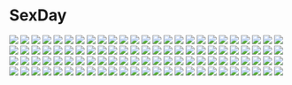 # SexDay
![](https://konachan.com/image/9d15b6e5913531431c38849677fde1c1/Konachan.com%20-%20131649%20hatsune_miku%20terun%20vocaloid.jpg)
![](https://konachan.com/jpeg/622cad695ad4717c3fc7cc08508bb7db/Konachan.com%20-%20188338%20boots%20hikage%20panties%20senran_kagura%20shuugetsu_karasu%20thighhighs%20underwear%20undressing.jpg)
![](https://konachan.com/image/0b3148847aa3f7cdfb70307b69acc34e/Konachan.com%20-%2040835%20aisaka_taiga%20close%20toradora.jpg)
![](https://konachan.com/jpeg/864b1ae057d9b0de354af5e495cf8dd5/Konachan.com%20-%20182758%20animal%20bird%20brown_hair%20clouds%20flowers%20instockee%20kagerou_project%20long_hair%20paper%20red_eyes%20scarf%20school_uniform%20skirt%20tateyama_ayano%20watermark.jpg)
![](https://konachan.com/image/371b45503675c2d7d63403c4d6883cfe/Konachan.com%20-%20220609%20bloomers%20clouds%20hat%20ke-ta%20leaves%20shameimaru_aya%20short_hair%20skirt%20sky%20touhou%20umbrella.jpg)
![](https://konachan.com/image/07b64ea8d6c341ae20d59c93612ce1b8/Konachan.com%20-%2039698%20blonde_hair%20blue_eyes%20breasts%20cleavage%20hakua_ugetsu%20long_hair%20malon_%28taisen_hot_gimmick%29%20taisen_hot_gimmick%20taisen_hot_gimmick_5.jpg)
![](https://konachan.com/image/f26a97673eba115dd3bcc097ec8566a1/Konachan.com%20-%20143553%20barefoot%20blood%20erhu%20japanese_clothes%20ponytail%20sword%20weapon%20yukata.jpg)
![](https://konachan.com/jpeg/ec0d113b7a3c2f0a811c9c973fc484f9/Konachan.com%20-%20261623%20animal_ears%20azur_lane%20black_hair%20catgirl%20heart%20japanese_clothes%20mask%20panties%20red%20red_eyes%20short_hair%20tagme_%28artist%29%20thighhighs%20underwear%20yukata.jpg)
![](https://konachan.com/image/f2027f2dc012d855a969ae3f472dff17/Konachan.com%20-%2034753%20all_male%20happiness%20male%20trap%20watarase_jun.jpg)
![](https://konachan.com/image/20706d2d6c80f8701c88bbe386ce9461/Konachan.com%20-%2082831%20%3D3%3D%20digimon%20digimon_tamers%20makino_ruki.jpg)
![](https://konachan.com/image/5c92017729467600c8433cd882f6d9bb/Konachan.com%20-%20237547%20forest%20jakub_cervenka%20landscape%20original%20scenic%20sunset%20tree%20water%20waterfall.jpg)
![](https://konachan.com/image/4c498eb27263b9e124a95167baab0400/Konachan.com%20-%20178779%20blush%20breasts%20cleavage%20dodome-iro_mayonnaise%20dressing%20green_hair%20original%20red_eyes%20school_uniform%20skirt%20thighhighs.jpg)
![](https://konachan.com/jpeg/240fab5c4d12ceed7f8ec08ed82a1017/Konachan.com%20-%20259396%20aikagi_%7Eafter_days%7E%20aqua_eyes%20azarashi_soft%20bed%20black_hair%20breasts%20game_cg%20gintaroh%20long_hair%20nipples%20takanashi_shiori.jpg)
![](https://konachan.com/image/f63b721b53df25d8e57dc32c1b83fdb0/Konachan.com%20-%2055005%20ball%20gym_uniform%20hiiragi_kagami%20hiiragi_tsukasa%20izumi_konata%20kogami_akira%20lucky_star%20scan%20shiraishi_minoru%20soccer%20sport%20takara_miyuki.jpg)
![](https://konachan.com/image/ba6c5b2ebfc8676b81ded9595763ddaf/Konachan.com%20-%2086824%20cameltoe%20glasses%20lucky_star%20no_bra%20open_shirt%20panties%20striped_panties%20tamura_hiyori%20underwear.jpg)
![](https://konachan.com/image/1cd63ccf6bc14fa09a4bcb7dcec748d6/Konachan.com%20-%205544%20animal_ears%20catgirl%20mitsumi_misato.jpg)
![](https://konachan.com/image/59ca15eebc7213f8719268d27f338b92/Konachan.com%20-%20282045%20aqua_eyes%20aqua_hair%20bubbles%20hatsune_miku%20long_hair%20signed%20skirt%20suiboku_tanren%20thighhighs%20tie%20twintails%20vocaloid.jpg)
![](https://konachan.com/image/2ff229ebdd2cb64d83456c9aa13b6739/Konachan.com%20-%20233296%20black_hair%20building%20city%20clouds%20japanese_clothes%20long_hair%20male%20original%20ponytail%20shamo_gin%20short_hair%20sky.jpg)
![](https://konachan.com/jpeg/e1403acd5db93ed4159a671e7ab0d088/Konachan.com%20-%2095534%20green_hair%20headphones%20logo%20maid%20muririn%20noble_works%20tsukiyama_sena%20yellow_eyes.jpg)
![](https://konachan.com/image/92589f4fe871f22ca93e39342fb3e41c/Konachan.com%20-%20218393%20blonde_hair%20feathers%20garter%20gun%20hc%20long_hair%20tagme%20thighhighs%20twintails%20weapon%20zhanchang_shuangmawei.jpg)
![](https://konachan.com/image/7e27ed5c03691c3558751c1899cf95d6/Konachan.com%20-%2090299%20auer%20deathwing%20eyepatch%20horns%20weapon%20world_of_warcraft.jpg)
![](https://konachan.com/image/c25a8c3fcf8db73be5f45af7ddddcfff/Konachan.com%20-%20158233%20animal%20blonde_hair%20blue_eyes%20cow%20moda%20one_piece%20yumiyokiak.jpg)
![](https://konachan.com/jpeg/fa920d50b77e676a6773a16cba08eeb5/Konachan.com%20-%20188824%202girls%20blonde_hair%20blush%20breast_grab%20breasts%20drink%20fang%20green_eyes%20horns%20ke-ta%20nipples%20no_bra%20pointed_ears%20sake%20scan%20short_hair%20touhou%20yukata%20yuri.jpg)
![](https://konachan.com/image/7609007391cadcfa61009ca60125c146/Konachan.com%20-%20266024%20aircraft%20animal%20anthropomorphism%20azur_lane%20bird%20blue_eyes%20bow_%28weapon%29%20enterprise_%28azur_lane%29%20hat%20long_hair%20rff_%283_percent%29%20weapon%20white_hair.jpg)
![](https://konachan.com/image/5baf988300e1eca1aebe52def120a7a1/Konachan.com%20-%2069065%20animal%20boat%20dark%20fish%20original%20water.jpg)
![](https://konachan.com/image/9800259e4c8299dbed5c93fcbb6cb4e7/Konachan.com%20-%20175905%20bed%20blush%20breasts%20fingering%20kaze_makase%20masturbation%20navel%20nipples%20no_bra%20panties%20pink_eyes%20pink_hair%20tail%20to_love_ru%20twintails%20underwear.jpg)
![](https://konachan.com/jpeg/1b702f38928f37810a00c79402cb93f4/Konachan.com%20-%20178614%20all_male%20boots%20clouds%20grass%20guitar%20instrument%20itkz_%28pixiv%29%20male%20original%20pixiv_fantasia%20ruins%20scenic%20short_hair%20sky%20sunset%20white_hair.jpg)
![](https://konachan.com/jpeg/89bb02f5a8fb49ae4d62cfa3309fee03/Konachan.com%20-%20263338%20animal_ears%20mamuru%20original%20tail%20waifu2x.jpg)
![](https://konachan.com/image/9eadadb54a9fa6745e3d35666d166e02/Konachan.com%20-%2067176%20autumn%20black_hair%20blue_eyes%20blush%20bow%20drink%20food%20kantoku%20leaves%20long_hair%20ribbons%20scan%20school_uniform%20skirt%20staff%20suzushiro_akari%20thighhighs.jpg)
![](https://konachan.com/image/93fb0009385854c2ed01202e03ff80d2/Konachan.com%20-%20125781%20animal_ears%20brown_hair%20futatsuiwa_mamizou%20glasses%20shirosato%20tail%20touhou.jpg)
![](https://konachan.com/image/18b106d3ac667d7145ded9ddfbe212bc/Konachan.com%20-%20271150%202girls%20barefoot%20bed%20blonde_hair%20blush%20book%20daiba_nana%20glasses%20green_eyes%20hoshimi_junna%20long_hair%20purple_hair%20short_hair%20shoujo_ai%20yurichtofen.jpg)
![](https://konachan.com/image/23ecd341703e3b2297881b15707a3dc8/Konachan.com%20-%20168466%20autumn%20black_hair%20hat%20karamoneeze%20leaves%20red_eyes%20shameimaru_aya%20short_hair%20skirt%20thighhighs%20touhou%20wings.jpg)
![](https://konachan.com/image/53155c2490ac86d0b8295d9d8296f44b/Konachan.com%20-%20129569%20crown%20czc_%28deko%29%20dress%20flowers%20idolmaster%20kikuchi_makoto%20petals%20rose%20wink.jpg)
![](https://konachan.com/image/61146975920c7499358e8603f16cecf1/Konachan.com%20-%2084608%20blonde_hair%20gisyo%20kamitsure%20pokemon%20white.jpg)
![](https://konachan.com/image/3c44f4a1c98e28ae0d6528f812ee90d6/Konachan.com%20-%20268638%20all_male%20aqua_eyes%20fate_grand_order%20fate_%28series%29%20hermithessa%20male%20napoleon_%28fate_grand_order%29%20open_shirt%20red_hair%20short_hair%20signed%20smoking%20wink.jpg)
![](https://konachan.com/jpeg/b95398e62cd41d3851cd35f412329444/Konachan.com%20-%2034641%20izumi_konata%20lucky_star.jpg)
![](https://konachan.com/image/728dd239002323d2a6b4228b9420e085/Konachan.com%20-%2031566%20blue_eyes%20blush%20breasts%20censored%20cum%20favorite%20game_cg%20gray_hair%20happy_margaret%21%20kokonoka%20navel%20nipples%20rindou_saki%20sex%20spread_legs.jpg)
![](https://konachan.com/jpeg/e319828ac53db6c7cf0a5f7807fcc921/Konachan.com%20-%20127712%203d%20black%20hatsune_miku%20miku_append%20transparent%20vocaloid.jpg)
![](https://konachan.com/image/8a50e10f9b90155ee01efca86d5398e3/Konachan.com%20-%20199328%20blonde_hair%20clouds%20dress%20goomrrat%20instrument%20long_hair%20miyazono_kaori%20shigatsu_wa_kimi_no_uso%20sky%20tears%20violin.jpg)
![](https://konachan.com/image/0c0507b694bfeef7428ec3c89cc126a6/Konachan.com%20-%20229706%20at2.%20bikini%20blush%20breasts%20cameltoe%20choker%20cleavage%20collar%20corset%20demon%20fang%20gloves%20headband%20horns%20kiss%20navel%20red_eyes%20succubus%20tattoo%20tie%20twins%20wings.jpg)
![](https://konachan.com/image/ec39c6c7c2ef576d1a9fdcc36ee7e0a5/Konachan.com%20-%2038751%20cassandra_alexandra%20soul_calibur.jpg)
![](https://konachan.com/jpeg/0544b3c31094096b8bac1839e09b60fd/Konachan.com%20-%2030068%20mitama_mayo%20orange%20sayonara_zetsubou_sensei.jpg)
![](https://konachan.com/jpeg/53d0b33147dafa1f5153ec976d2a5926/Konachan.com%20-%20207371%20blue_hair%20blush%20book%20breasts%20drink%20game_cg%20kagami_suzuha%20long_hair%20nironiro%20open_shirt%20orange_eyes%20pajamas%20ren%27ai_phase%20usume_shirou.jpg)
![](https://konachan.com/image/23b818d9d9bef337769e221bd45c2dd8/Konachan.com%20-%2068677%20black_rock_shooter%20dark%20gun%20ino_satsu%20insane_black_rock_shooter%20moon%20night%20sky%20weapon.jpg)
![](https://konachan.com/image/c68f33ed929713b39512983a46f8b5ef/Konachan.com%20-%2049741%202girls%20jpeg_artifacts%20katsura_kotonoha%20saionji_sekai%20scan%20school_days%20school_uniform%20sunset.jpg)
![](https://konachan.com/jpeg/b02064b8a7af6c3e504141fe55ea3b8c/Konachan.com%20-%20229488%20bed%20breasts%20brown_eyes%20brown_hair%20cleavage%20collar%20dress%20garter%20long_hair%20sword_art_online%20tagme_%28artist%29%20yuuki_asuna.jpg)
![](https://konachan.com/image/06229d2c5a841889d86a08d57f516e88/Konachan.com%20-%209545%20lina_maclorchlain%20mechagirl%20taka_tony%20tempest%20wings%20yellow.jpg)
![](https://konachan.com/image/81d4e1dfa6d0568a798fb511ba3e6c30/Konachan.com%20-%20119757%20akemi_homura%20kaname_madoka%20mahou_shoujo_madoka_magica%20yamada_ako.jpg)
![](https://konachan.com/jpeg/d6eaa4090d8055ec8103aacf9b524c26/Konachan.com%20-%20226519%20blonde_hair%20blush%20close%20futaba_anzu%20idolmaster%20idolmaster_cinderella_girls%20long_hair%20naoton%20twintails%20yellow_eyes.jpg)
![](https://konachan.com/image/9193ebbee2eb46744519fdf38e5e3191/Konachan.com%20-%2066368%20aqua_eyes%20aqua_hair%20blush%20clouds%20elbow_gloves%20gloves%20hatsune_miku%20long_hair%20ninja%20panties%20sky%20striped_panties%20tree%20twintails%20underwear%20vocaloid%20weapon.jpg)
![](https://konachan.com/image/91b18dae00665e40010cec974aa38fd6/Konachan.com%20-%20225298%20aliasing%20bed%20blush%20breasts%20cleavage%20long_hair%20matoi_%28pso2%29%20milkpanda%20phantasy_star%20phantasy_star_online%20phantasy_star_online_2%20white_hair%20wink.jpg)
![](https://konachan.com/image/8c08fdeb60e59b80276244652e711bba/Konachan.com%20-%20250888%20anthropomorphism%20close%20gray_eyes%20gray_hair%20headband%20junp%20kantai_collection%20long_hair%20ponytail%20suzutsuki_%28kancolle%29.jpg)
![](https://konachan.com/image/816ad71f9f467be617e86c0184d29699/Konachan.com%20-%20243754%20blush%20bow%20cake%20candy%20chocolate%20food%20fruit%20green_eyes%20kagawa_yuusaku%20maid%20original%20pink_hair%20short_hair%20signed%20strawberry%20wink.jpg)
![](https://konachan.com/image/18b8e778570281d21b2d234b7c7283d7/Konachan.com%20-%20300257%20animal_ears%20anus%20ass%20blonde_hair%20blush%20cropped%20foxgirl%20long_hair%20miko%20original%20pussy%20red_eyes%20sazaki_ichiri%20tail%20thighhighs%20uncensored.jpg)
![](https://konachan.com/jpeg/c1674f547d203a3d764aae503d62e9cc/Konachan.com%20-%20115609%20aidmoon%20akemi_homura%20blue_hair%20braids%20brown_hair%20crossover%20dress%20furude_rika%20glasses%20long_hair%20pantyhose%20purple_hair%20school_uniform%20skirt.jpg)
![](https://konachan.com/jpeg/84618260e587c888e530719d76e6cae1/Konachan.com%20-%20105224%20blue_eyes%20braids%20gun%20hoshimura_makina%20purple_hair%20school_uniform%20shikabane_hime%20sturm%20weapon.jpg)
![](https://konachan.com/jpeg/89c087010de3d284d9ece8cead008673/Konachan.com%20-%20123248%20appare%21_tenka_gomen%20game_cg%20katagiri_hinata%20toyama_akane.jpg)
![](https://konachan.com/image/bd7d9deb07c908074c0c6a800a4a611f/Konachan.com%20-%20201729%20animal%20blue_hair%20blush%20braids%20breasts%20butterfly%20food%20hat%20ice_cream%20ochinsama%20original%20panties%20park%20scarf%20skirt%20thighhighs%20underwear.jpg)
![](https://konachan.com/image/d4337a3342549fad1462352a77cd8922/Konachan.com%20-%20238781%20car%20gray_hair%20gun%20headband%20katana%20koh_%28minagi_kou%29%20konpaku_youmu%20short_hair%20sword%20touhou%20weapon.jpg)
![](https://konachan.com/jpeg/d3f0cc708e8422db568c7e1d8a5a4311/Konachan.com%20-%20251151%20blush%20breasts%20dress%20game_cg%20kusunoki_chitose%20love_of_renai_koutei_of_love%21%20pink_eyes%20pink_hair%20piyodera_mucha%20thighhighs%20zettai_ryouiki.jpg)
![](https://konachan.com/image/d31a58d0733f50e8829624f572e5bb75/Konachan.com%20-%2094576%20adumi_tohru.jpg)
![](https://konachan.com/image/89f2224f6da18cb28f454a8c52f0f7f8/Konachan.com%20-%20249417%20aqua_eyes%20aqua_hair%20hatsune_miku%20long_hair%20petals%20timmy%20twintails%20vocaloid.jpg)
![](https://konachan.com/image/071d0defbe299b72d063b714992d0471/Konachan.com%20-%207467%20aoi_yuji%20aqua_hair%20blue_eyes%20green_hair%20horns%20long_hair.jpg)
![](https://konachan.com/image/7399c744ba65ef9e14ea75c751198c45/Konachan.com%20-%2051751%20hatsune_miku%20snow%20tagme%20vocaloid%20white%20yuki_miku.jpg)
![](https://konachan.com/image/031a029a40b954f6a34f699aba065e2f/Konachan.com%20-%20286570%20all_male%20astolfo%20boots%20bow%20braids%20cape%20kana616%20long_hair%20male%20navel%20nipples%20panties%20pink_hair%20ponytail%20stockings%20sword%20trap%20underwear%20watermark%20weapon.jpg)
![](https://konachan.com/image/5fcebca2757cae6656b5f6e1dab5e221/Konachan.com%20-%20156724%20close%20eden002525%20hatsune_miku%20sakura_miku%20vocaloid.jpg)
![](https://konachan.com/image/993bdc3fff30d1bd130387d0f33008e8/Konachan.com%20-%20207616%20bodysuit%20kazeno%20long_hair%20neon_genesis_evangelion%20skintight%20soryu_asuka_langley%20sunset%20water%20watermark.jpg)
![](https://konachan.com/jpeg/a2e2cee28efb5b3e4a1eb932699410c1/Konachan.com%20-%20230229%20bra%20breasts%20catgirl%20cleavage%20food%20green_eyes%20hoodie%20navel%20original%20panties%20pocky%20shade%20short_hair%20sonic0_0%20sword%20tail%20thighhighs%20underwear%20weapon.jpg)
![](https://konachan.com/jpeg/10d4dff0fbc41f39945b4146ae3cd98f/Konachan.com%20-%20150472%20caesar_aathonio_zeppeli%20jojo_no_kimyou_na_bouken.jpg)
![](https://konachan.com/image/8e53d51029b0d935422a427fcd90293b/Konachan.com%20-%2066882%20dissidia_final_fantasy%20final_fantasy%20warrior_of_light.jpg)
![](https://konachan.com/image/d1e3d181ec65bd3e495ad054db6abb8b/Konachan.com%20-%2078435%20breasts%20cleavage%20demon%20koakuma%20nopan%20touhou%20wings.jpg)
![](https://konachan.com/image/b921de5857dbb30ecc0238e9c955a456/Konachan.com%20-%20124783%20animal_ears%20bunny_ears%20bunnygirl%20catgirl%20chibi%20crown%20fate_zero%20flowers%20food%20gilgamesh%20hat%20hisau_maiya%20male%20mowmow26%20rose%20saber%20tail%20tohsaka_rin%20white.jpg)
![](https://konachan.com/image/1949b2a14603381ffdc4de1c563a451e/Konachan.com%20-%20204959%20bita_%28vardec%29%20blue_eyes%20braids%20headdress%20izayoi_sakuya%20long_hair%20maid%20scarf%20touhou%20white_hair.jpg)
![](https://konachan.com/image/67df083e8e030fd1ca84016975f330d5/Konachan.com%20-%20237202%20absolute_duo%20breasts%20hatsunatsu%20julie_sigtuna%20long_hair%20nopan%20pink_eyes%20pink_hair%20ribbons%20thighhighs%20weapon%20white.jpg)
![](https://konachan.com/image/cbbdef771b5f9cbc46d83a0016e27556/Konachan.com%20-%2076352%20hatsune_miku%20kagamine_rin%20megurine_luka%20twintails%20vocaloid.jpg)
![](https://konachan.com/jpeg/e1ec0a4659fdada1da0fc89ccc2480bc/Konachan.com%20-%20215235%20lilith_parker%20novcel%20original.jpg)
![](https://konachan.com/image/d92632bdab0d8d0e5f1bba0c80ee3636/Konachan.com%20-%2066258%20blue_eyes%20blush%20close%20haramura_nodoka%20jpeg_artifacts%20pink_hair%20ribbons%20saki.jpg)
![](https://konachan.com/jpeg/e99edf0d9af63082a15b96a53af2c857/Konachan.com%20-%20251009%20apple%20blonde_hair%20bow%20butterfly%20choker%20food%20fruit%20headdress%20original%20ponytail%20red_eyes%20ribbons%20tagme_%28artist%29.jpg)
![](https://konachan.com/jpeg/2601b7b5ec64c2fbe69a7236d3063ee3/Konachan.com%20-%20163059%202girls%20blue_eyes%20exit_tunes%20glasses%20green_eyes%20green_hair%20guitar%20gumi%20hatsune_miku%20instrument%20long_hair%20ousaka_nozomi%20short_hair%20vocaloid.jpg)
![](https://konachan.com/image/a7c3d94db6d2da93d746e55b4051ca10/Konachan.com%20-%2070961%20akiyama_mio%20guitar%20hirasawa_yui%20instrument%20k-on%21%20kotobuki_tsumugi%20tainaka_ritsu.jpg)
![](https://konachan.com/jpeg/049f50c14a17722cdb0a9696dee98a86/Konachan.com%20-%20172719%20blonde_hair%20bow%20building%20ensemble_%28company%29%20game_cg%20hibiki_otoha%20long_hair%20mutou_kurihito%20ojousama_wa_gokigen_naname%20sky%20twintails.jpg)
![](https://konachan.com/image/34784e7fb346625470238ea9ac2802e9/Konachan.com%20-%20198934%20black_hair%20dark_skin%20hunie_pop%20kyanna_delrio%20long_hair%20ninamo%20purple_eyes%20shower%20towel.jpg)
![](https://konachan.com/image/045586e3d770ac9124f7c81cf3ee1976/Konachan.com%20-%20258650%20aqua_eyes%20blue_hair%20breasts%20cleavage%20dress%20gengetsu_chihiro%20kaku_seiga%20touhou.jpg)
![](https://konachan.com/image/ff280f8dc8927937f1705aeedcd5e8ef/Konachan.com%20-%2089851%20all_male%20kagamine_len%20male%20vocaloid.jpg)
![](https://konachan.com/image/753c10c76ef489c4e5057a115b3659ff/Konachan.com%20-%2034089%20tagme%20w_wish.jpg)
![](https://konachan.com/jpeg/e865c89c21eec01b7bae8ba6da380161/Konachan.com%20-%20156823%20blush%20breast_grab%20breasts%20brown_hair%20cum%20moonshiner%20nipples%20original%20stockings%20tagme_%28artist%29%20zoom_layer.jpg)
![](https://konachan.com/image/674dd6ac89e75fee93e50b6054bff2b2/Konachan.com%20-%2039159%20colorful_dot%20tagme.jpg)
![](https://konachan.com/image/408ff592a81f38de0a647259b994a25c/Konachan.com%20-%20191550%202girls%20blonde_hair%20blue_eyes%20blue_hair%20breasts%20cleavage%20fukami_nagisa%20game_cg%20koutaro%20long_hair%20navel%20panties%20sky%20thighhighs%20twinkle%20underwear.jpg)
![](https://konachan.com/image/7beb8324c61829c415081b8fc5fcb25e/Konachan.com%20-%20161454%20barefoot%20bed%20blonde_hair%20breasts%20brown_eyes%20futaba_anzu%20game_console%20idolmaster%20idolmaster_cinderella_girls%20imachi%20nipples%20no_bra%20tears.jpg)
![](https://konachan.com/jpeg/b24235c3b853bb4fbdef3f87fdd25a0e/Konachan.com%20-%20281677%20bakemonogatari%20blonde_hair%20dress%20loli%20long_hair%20monogatari_%28series%29%20oshino_shinobu%20summer_dress%20tr_%28hareru%29%20yellow%20yellow_eyes.jpg)
![](https://konachan.com/jpeg/20922b16a980e0b81ccb0d030b9f5d4b/Konachan.com%20-%20160526%20barefoot%20brown_eyes%20brown_hair%20original%20rg%20short_hair%20white.jpg)
![](https://konachan.com/image/6323d9a060f10867d0d2d836c0f5f175/Konachan.com%20-%20127158%20original%20tagme%20taku_%28fishdrive%29.jpg)
![](https://konachan.com/jpeg/eec8332253d83a1c40e73ddb68e5402c/Konachan.com%20-%2091642%20aqua_hair%20enomoto_yoshika%20game_cg%20suzukaze_no_melt%20tenmaso%20whirlpool%20yellow_eyes.jpg)
![](https://konachan.com/image/c0647e3f69d3e18bfcc787121ebb46a4/Konachan.com%20-%20254667%20bandage%20blood%20fate_%28series%29%20gloves%20green_eyes%20jack_the_ripper%20navel%20nozaki_tsubata%20scar%20short_hair%20sword%20tattoo%20thighhighs%20weapon%20white_hair.jpg)
![](https://konachan.com/image/fdf0ddd2daeab9db2250c4d5556ba634/Konachan.com%20-%20147555%20blush%20breasts%20brown_hair%20condom%20nipples%20nurse%20open_shirt%20original%20purple_eyes%20sex%20suikakitsu_shiro%20thighhighs.jpg)
![](https://konachan.com/jpeg/b6812968ff203d38a96c08ab0fc4e0b6/Konachan.com%20-%20168982%20bikini%20black_hair%20blush%20breasts%20brown_eyes%20censored%20game_cg%20long_hair%20navel%20nipples%20penis%20pussy%20sex%20shinkai_nagisa%20swimsuit%20syroh%20wet.jpg)
![](https://konachan.com/jpeg/2135da54633451a38025b2cefc84c84e/Konachan.com%20-%20267211%20bb_%28fate%29%20cosplay%20fate_grand_order%20fate_%28series%29%20purple_eyes%20purple_hair%20tagme_%28artist%29.jpg)
![](https://konachan.com/jpeg/3d2f29de57a6ece3be08cef80f6e9d8c/Konachan.com%20-%20117849%20bikini%20blush%20cube%20green_eyes%20minagawa_yuuhi%20orange_hair%20swimsuit%20takayaki%20your_diary.jpg)
![](https://konachan.com/jpeg/1620334591a13de467d9c3821f835f09/Konachan.com%20-%20296443%20apron%20gray_hair%20green_eyes%20headband%20kneehighs%20konpaku_youmu%20myon%20naked_apron%20nori_tamago%20short_hair%20socks%20third-party_edit%20touhou%20white.jpg)
![](https://konachan.com/jpeg/3eaba872bdc596b7107e55d87e169c89/Konachan.com%20-%20255385%20black_hair%20blue_eyes%20blush%20breasts%20headband%20hex_maniac%20kneehighs%20long_hair%20nipples%20no_bra%20open_shirt%20panties%20pokemon%20pubic_hair%20spread_legs%20underwear.jpg)
